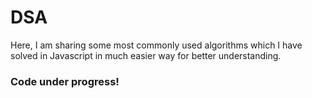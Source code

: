 # DSA
Here, I am sharing some most commonly used algorithms which I have solved in Javascript in much easier way for better understanding.

### Code under progress!
